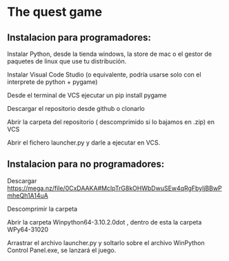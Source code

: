 # The quest game
## Instalacion para programadores:

Instalar Python, desde la tienda windows, la store de mac o el gestor de paquetes de linux que use tu distribución.

Instalar Visual Code Studio (o equivalente, podría usarse solo con el interprete de python + pygame)

Desde el terminal de VCS ejecutar un pip install pygame

Descargar el repositorio desde github o clonarlo

Abrir la carpeta del repositorio ( descomprimido si lo bajamos en .zip) en VCS

Abrir el fichero launcher.py y darle a ejecutar en VCS.
## Instalacion para no programadores:

Descargar https://mega.nz/file/0CxDAAKA#McIpTrG8kOHWbDwuSEw4qRgFbyljBBwPmheQh1A14uA

Descomprimir la carpeta

Abrir la carpeta Winpython64-3.10.2.0dot , dentro de esta la carpeta WPy64-31020

Arrastrar el archivo launcher.py y soltarlo sobre el archivo WinPython Control Panel.exe, se lanzará el juego.

